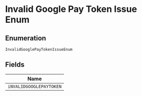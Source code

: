 
# Invalid Google Pay Token Issue Enum

## Enumeration

`InvalidGooglePayTokenIssueEnum`

## Fields

| Name |
|  --- |
| `iNVALIDGOOGLEPAYTOKEN` |

